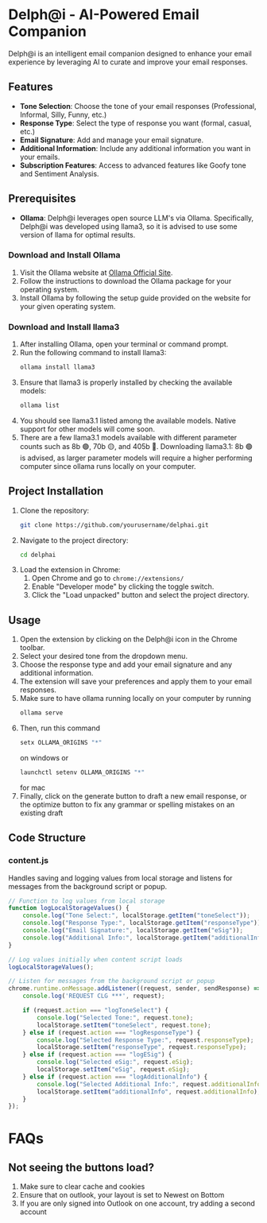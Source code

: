 # Delph@i - AI-Powered Email Companion

Delph@i is an intelligent email companion designed to enhance your email experience by leveraging AI to curate and improve your email responses.

## Features

- **Tone Selection**: Choose the tone of your email responses (Professional, Informal, Silly, Funny, etc.)
- **Response Type**: Select the type of response you want (formal, casual, etc.)
- **Email Signature**: Add and manage your email signature.
- **Additional Information**: Include any additional information you want in your emails.
- **Subscription Features**: Access to advanced features like Goofy tone and Sentiment Analysis.

## Prerequisites

- **Ollama**: Delph@i leverages open source LLM's via Ollama. Specifically, Delph@i was developed using llama3, so it is advised to use some version of llama for optimal results.

### Download and Install Ollama

1. Visit the Ollama website at [Ollama Official Site](https://www.ollama.com/).
2. Follow the instructions to download the Ollama package for your operating system.
3. Install Ollama by following the setup guide provided on the website for your given operating system.

### Download and Install llama3

1. After installing Ollama, open your terminal or command prompt.
2. Run the following command to install llama3:
    ```sh
    ollama install llama3
    ```
3. Ensure that llama3 is properly installed by checking the available models:
    ```sh
    ollama list
    ```
4. You should see llama3.1 listed among the available models. Native support for other models will come soon.
5. There are a few llama3.1 models available with different parameter counts such as 8b 🟢, 70b 🟡, and 405b 🔴. Downloading llama3.1: 8b 🟢 is advised, as larger parameter models will require a higher performing computer since ollama runs locally on your computer.

## Project Installation

1. Clone the repository:
    ```sh
    git clone https://github.com/yourusername/delphai.git
    ```
2. Navigate to the project directory:
    ```sh
    cd delphai
    ```
3. Load the extension in Chrome:
    1. Open Chrome and go to `chrome://extensions/`
    2. Enable "Developer mode" by clicking the toggle switch.
    3. Click the "Load unpacked" button and select the project directory.

## Usage

1. Open the extension by clicking on the Delph@i icon in the Chrome toolbar.
2. Select your desired tone from the dropdown menu.
3. Choose the response type and add your email signature and any additional information.
4. The extension will save your preferences and apply them to your email responses.
5. Make sure to have ollama running locally on your computer by running
    ```sh
    ollama serve
    ```
6. Then, run this command 
    ```sh
    setx OLLAMA_ORIGINS "*"
    ```
    on windows or 
    ```sh
    launchctl setenv OLLAMA_ORIGINS "*"
    ```
    for mac
7. Finally, click on the generate button to draft a new email response, or the optimize button to fix any grammar or spelling mistakes on an existing draft

## Code Structure

### content.js

Handles saving and logging values from local storage and listens for messages from the background script or popup.

```javascript
// Function to log values from local storage
function logLocalStorageValues() {
    console.log("Tone Select:", localStorage.getItem("toneSelect"));
    console.log("Response Type:", localStorage.getItem("responseType"));
    console.log("Email Signature:", localStorage.getItem("eSig"));
    console.log("Additional Info:", localStorage.getItem("additionalInfo"));
}

// Log values initially when content script loads
logLocalStorageValues();

// Listen for messages from the background script or popup
chrome.runtime.onMessage.addListener((request, sender, sendResponse) => {
    console.log('REQUEST CLG ***', request);

    if (request.action === "logToneSelect") {
        console.log("Selected Tone:", request.tone);
        localStorage.setItem("toneSelect", request.tone);
    } else if (request.action === "logResponseType") {
        console.log("Selected Response Type:", request.responseType);
        localStorage.setItem("responseType", request.responseType);
    } else if (request.action === "logESig") {
        console.log("Selected eSig:", request.eSig);
        localStorage.setItem("eSig", request.eSig);
    } else if (request.action === "logAdditionalInfo") {
        console.log("Selected Additional Info:", request.additionalInfo);
        localStorage.setItem("additionalInfo", request.additionalInfo);
    }
});
```
# FAQs 

## Not seeing the buttons load? 
1. Make sure to clear cache and cookies
2. Ensure that on outlook, your layout is set to Newest on Bottom
3. If you are only signed into Outlook on one account, try adding a second account
